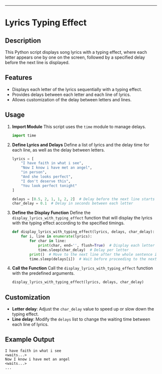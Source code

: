 

---

# Lyrics Typing Effect

## Description
This Python script displays song lyrics with a typing effect, where each letter appears one by one on the screen, followed by a specified delay before the next line is displayed.

## Features
- Displays each letter of the lyrics sequentially with a typing effect.
- Provides delays between each letter and each line of lyrics.
- Allows customization of the delay between letters and lines.

## Usage

1. **Import Module**
   This script uses the `time` module to manage delays.

   ```python
   import time
   ```

2. **Define Lyrics and Delays**
   Define a list of lyrics and the delay time for each line, as well as the delay between letters.

   ```python
   lyrics = [
       "I have faith in what i see",
       "Now I know i have met an angel",
       "in person",
       "And she looks perfect",
       "I don't deserve this",
       "You look perfect tonight"
   ]

   delays = [0.5, 2, 1, 1, 2, 2]  # Delay before the next line starts
   char_delay = 0.1  # Delay in seconds between each letter
   ```

3. **Define the Display Function**
   Define the `display_lyrics_with_typing_effect` function that will display the lyrics with the typing effect according to the specified timings.

   ```python
   def display_lyrics_with_typing_effect(lyrics, delays, char_delay):
       for i, line in enumerate(lyrics):
           for char in line:
               print(char, end='', flush=True)  # Display each letter without moving to a new line
               time.sleep(char_delay)  # Delay per letter
           print()  # Move to the next line after the whole sentence is displayed
           time.sleep(delays[i])  # Wait before proceeding to the next line
   ```

4. **Call the Function**
   Call the `display_lyrics_with_typing_effect` function with the predefined arguments.

   ```python
   display_lyrics_with_typing_effect(lyrics, delays, char_delay)
   ```

## Customization
- **Letter delay**: Adjust the `char_delay` value to speed up or slow down the typing effect.
- **Line delay**: Modify the `delays` list to change the waiting time between each line of lyrics.

## Example Output
```
I have faith in what i see
<waits...>
Now I know i have met an angel
<waits...>
...
```

